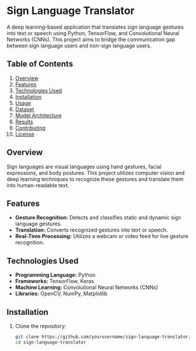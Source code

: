 # Sign Language Translator

A deep learning-based application that translates sign language gestures into text or speech using Python, TensorFlow, and Convolutional Neural Networks (CNNs). This project aims to bridge the communication gap between sign language users and non-sign language users.

## Table of Contents

1. [Overview](#overview)  
2. [Features](#features)  
3. [Technologies Used](#technologies-used)  
4. [Installation](#installation)  
5. [Usage](#usage)  
6. [Dataset](#dataset)  
7. [Model Architecture](#model-architecture)  
8. [Results](#results)  
9. [Contributing](#contributing)  
10. [License](#license)  

## Overview

Sign languages are visual languages using hand gestures, facial expressions, and body postures. This project utilizes computer vision and deep learning techniques to recognize these gestures and translate them into human-readable text.

## Features

- **Gesture Recognition:** Detects and classifies static and dynamic sign language gestures.  
- **Translation:** Converts recognized gestures into text or speech.  
- **Real-Time Processing:** Utilizes a webcam or video feed for live gesture recognition.  

## Technologies Used

- **Programming Language:** Python  
- **Frameworks:** TensorFlow, Keras  
- **Machine Learning:** Convolutional Neural Networks (CNNs)  
- **Libraries:** OpenCV, NumPy, Matplotlib  

## Installation

1. Clone the repository:
   ```bash
   git clone https://github.com/yourusername/sign-language-translator.git
   cd sign-language-translator
